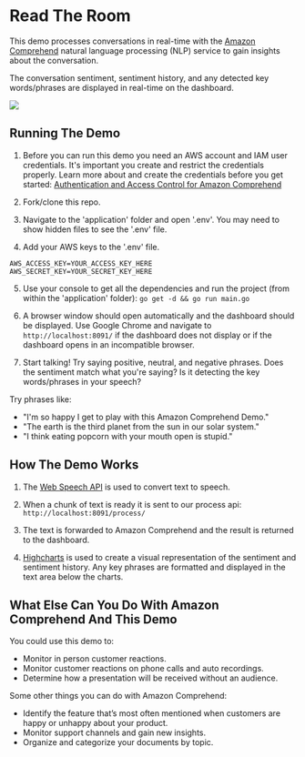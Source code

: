 # Read The Room
This demo processes conversations in real-time with the [Amazon Comprehend](https://aws.amazon.com/comprehend/) natural language processing (NLP) service to gain insights about the conversation. 

The conversation sentiment, sentiment history, and any detected key words/phrases are displayed in real-time on the dashboard. 

![](https://i.imgur.com/mOapUsp.gif)

## Running The Demo
1. Before you can run this demo you need an AWS account and IAM user credentials. It's important you create and restrict the credentials properly. Learn more about and create the credentials before you get started: [Authentication and Access Control for Amazon Comprehend](https://docs.aws.amazon.com/comprehend/latest/dg/auth-and-access-control.html)

2. Fork/clone this repo.

3. Navigate to the 'application' folder and open '.env'. You may need to show hidden files to see the '.env' file.

4. Add your AWS keys to the '.env' file.
```
AWS_ACCESS_KEY=YOUR_ACCESS_KEY_HERE
AWS_SECRET_KEY=YOUR_SECRET_KEY_HERE
```

5. Use your console to get all the dependencies and run the project (from within the 'application' folder):
`go get -d && go run main.go`

6. A browser window should open automatically and the dashboard should be displayed. Use Google Chrome and navigate to `http://localhost:8091/` if the dashboard does not display or if the dashboard opens in an incompatible browser.

7. Start talking! Try saying positive, neutral, and negative phrases. Does the sentiment match what you're saying? Is it detecting the key words/phrases in your speech?

Try phrases like:

- "I'm so happy I get to play with this Amazon Comprehend Demo."
- "The earth is the third planet from the sun in our solar system."
- "I think eating popcorn with your mouth open is stupid."

## How The Demo Works

1. The [Web Speech API](https://www.google.com/intl/it/chrome/demos/speech.html) is used to convert text to speech.

2. When a chunk of text is ready it is sent to our process api: `http://localhost:8091/process/`

3. The text is forwarded to Amazon Comprehend and the result is returned to the dashboard.

4. [Highcharts](https://www.highcharts.com/) is used to create a visual representation of the sentiment and sentiment history. Any key phrases are formatted and displayed in the text area below the charts. 

## What Else Can You Do With Amazon Comprehend And This Demo

You could use this demo to:

- Monitor in person customer reactions.
- Monitor customer reactions on phone calls and auto recordings.
- Determine how a presentation will be received without an audience.

Some other things you can do with Amazon Comprehend:

- Identify the feature that’s most often mentioned when customers are happy or unhappy about your product.
- Monitor support channels and gain new insights.
- Organize and categorize your documents by topic.


